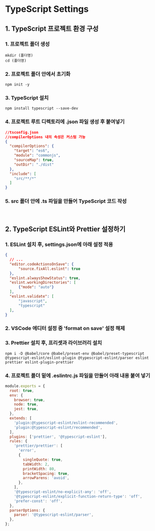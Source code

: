 # TypeScript Settings

## 1. TypeScript 프로젝트 환경 구성

### 1. 프로젝트 폴더 생성

```shell
mkdir (폴더명)
cd (폴더명)
```

### 2. 프로젝트 폴더 안에서 초기화

```shell
npm init -y
```

### 3. TypeScript 설치

```shell
npm install typescript --save-dev
```

### 4. 프로젝트 루트 디렉토리에 .json 파일 생성 후 붙여넣기

```json
//tsconfig.json
//compilerOptions 내의 속성은 커스텀 가능
{
  "compilerOptions": {
    "target": "es6",
    "module": "commonjs",
    "sourceMap": true,
    "outDir": "./dist"
  },
  "include": [
    "src/**/*"
  ]
}
```

### 5. src 폴더 안에 .ts 파일을 만들어 TypeScript 코드 작성

<br/>

## 2. TypeScript ESLint와 Prettier 설정하기

### 1. ESLint 설치 후, settings.json에 아래 설정 적용

```json
{
  // ... 
  "editor.codeActionsOnSave": {
      "source.fixAll.eslint": true
  },
  "eslint.alwaysShowStatus": true,
  "eslint.workingDirectories": [
      {"mode": "auto"}
  ],
  "eslint.validate": [
      "javascript",
      "typescript"
  ],
}

```

### 2. VSCode 에디터 설정 중 'format on save' 설정 해제

### 3. Prettier 설치 후, 프리셋과 라이브러리 설치

```shell
npm i -D @babel/core @babel/preset-env @babel/preset-typescript @typescript-eslint/eslint-plugin @typescript-eslint/parser eslint prettier eslint-plugin-prettier
```

### 4. 프로젝트 폴더 밑에 .eslintrc.js 파일을 만들어 아래 내용 붙여 넣기

```javascript
module.exports = {
  root: true,
  env: {
    browser: true,
    node: true,
    jest: true,
  },
  extends: [
    'plugin:@typescript-eslint/eslint-recommended',
    'plugin:@typescript-eslint/recommended',
  ],
  plugins: ['prettier', '@typescript-eslint'],
  rules: {
    'prettier/prettier': [
      'error',
      {
        singleQuote: true,
        tabWidth: 2,
        printWidth: 80,
        bracketSpacing: true,
        arrowParens: 'avoid',
      },
    ],
    '@typescript-eslint/no-explicit-any': 'off',
    '@typescript-eslint/explicit-function-return-type': 'off',
    'prefer-const': 'off',
  },
  parserOptions: {
    parser: '@typescript-eslint/parser',
  },
};

```
